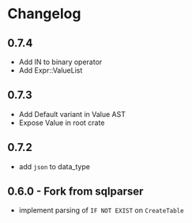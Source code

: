 # Changelog

## 0.7.4
 - Add IN to binary operator
 - Add Expr::ValueList

## 0.7.3
- Add Default variant in Value AST
- Expose Value in root crate

## 0.7.2
- add `json` to data_type

## 0.6.0 - Fork from sqlparser
- implement parsing of `IF NOT EXIST` on `CreateTable`


